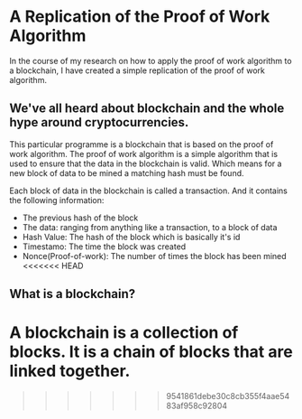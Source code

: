 # A Replication of the Proof of Work Algorithm

In the course of my research on how to apply the proof of work algorithm to a blockchain, I have created a simple replication of the proof of work algorithm.

## We've all heard about blockchain and the whole hype around cryptocurrencies.

This particular programme is a blockchain that is based on the proof of work algorithm. The proof of work algorithm is a simple algorithm that is used to ensure that the data in the blockchain is valid. Which means for a new block of data to be mined a matching hash must be found.


Each block of data in the blockchain is called a transaction.
And it contains the following information:
- The previous hash of the block
- The data: ranging from anything like a transaction, to a block of data
- Hash Value: The hash of the block which is basically it's id
- Timestamo: The time the block was created
- Nonce(Proof-of-work): The number of times the block has been mined
<<<<<<< HEAD

## What is a blockchain?
A blockchain is a collection of blocks. It is a chain of blocks that are linked together.
=======
>>>>>>> 9541861debe30c8cb355f4aae5483af958c92804
